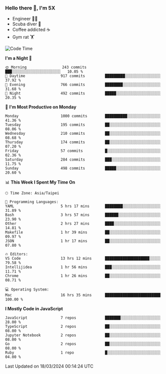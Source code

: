 ### Hello there 👋, I'm 5X

* Engineer 👨‍💻
* Scuba diver 🤿
* Coffee addicted ☕️
* Gym rat 🏋️

<!--START_SECTION:waka-->
![Code Time](http://img.shields.io/badge/Code%20Time-861%20hrs%2056%20mins-blue)

**I'm a Night 🦉** 

```text
🌞 Morning                243 commits         ███░░░░░░░░░░░░░░░░░░░░░░   10.05 % 
🌆 Daytime                917 commits         █████████░░░░░░░░░░░░░░░░   37.92 % 
🌃 Evening                766 commits         ████████░░░░░░░░░░░░░░░░░   31.68 % 
🌙 Night                  492 commits         █████░░░░░░░░░░░░░░░░░░░░   20.35 % 
```
📅 **I'm Most Productive on Monday** 

```text
Monday                   1000 commits        ██████████░░░░░░░░░░░░░░░   41.36 % 
Tuesday                  195 commits         ██░░░░░░░░░░░░░░░░░░░░░░░   08.06 % 
Wednesday                210 commits         ██░░░░░░░░░░░░░░░░░░░░░░░   08.68 % 
Thursday                 174 commits         ██░░░░░░░░░░░░░░░░░░░░░░░   07.20 % 
Friday                   57 commits          █░░░░░░░░░░░░░░░░░░░░░░░░   02.36 % 
Saturday                 284 commits         ███░░░░░░░░░░░░░░░░░░░░░░   11.75 % 
Sunday                   498 commits         █████░░░░░░░░░░░░░░░░░░░░   20.60 % 
```


📊 **This Week I Spent My Time On** 

```text
🕑︎ Time Zone: Asia/Taipei

💬 Programming Languages: 
YAML                     5 hrs 17 mins       ████████░░░░░░░░░░░░░░░░░   31.89 % 
Bash                     3 hrs 57 mins       ██████░░░░░░░░░░░░░░░░░░░   23.90 % 
Other                    2 hrs 27 mins       ████░░░░░░░░░░░░░░░░░░░░░   14.81 % 
Makefile                 1 hr 39 mins        ██░░░░░░░░░░░░░░░░░░░░░░░   09.97 % 
JSON                     1 hr 17 mins        ██░░░░░░░░░░░░░░░░░░░░░░░   07.80 % 

🔥 Editors: 
VS Code                  13 hrs 12 mins      ████████████████████░░░░░   79.58 % 
Intellijidea             1 hr 56 mins        ███░░░░░░░░░░░░░░░░░░░░░░   11.71 % 
Chrome                   1 hr 26 mins        ██░░░░░░░░░░░░░░░░░░░░░░░   08.71 % 

💻 Operating System: 
Mac                      16 hrs 35 mins      █████████████████████████   100.00 % 
```

**I Mostly Code in JavaScript** 

```text
JavaScript               7 repos             ███████░░░░░░░░░░░░░░░░░░   28.00 % 
TypeScript               2 repos             ██░░░░░░░░░░░░░░░░░░░░░░░   08.00 % 
Jupyter Notebook         2 repos             ██░░░░░░░░░░░░░░░░░░░░░░░   08.00 % 
Go                       2 repos             ██░░░░░░░░░░░░░░░░░░░░░░░   08.00 % 
Ruby                     1 repo              █░░░░░░░░░░░░░░░░░░░░░░░░   04.00 % 
```




 Last Updated on 18/03/2024 00:14:24 UTC
<!--END_SECTION:waka-->
